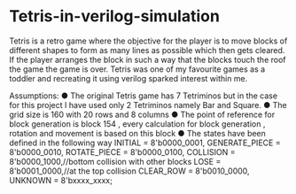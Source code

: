 # Tetris-in-verilog-simulation
Tetris is a retro game where the objective for the player is to move blocks of different shapes to form as many lines as possible which then gets cleared. If the player arranges the block in such a way that the blocks touch the roof the game the game is over. Tetris was one of my favourite games as a toddler and recreating it using verilog sparked interest within me.

Assumptions:
● The original Tetris game has 7 Tetriminos but in the case for this project I have
used only 2 Tetriminos namely Bar and Square.
● The grid size is 160 with 20 rows and 8 columns
● The point of reference for block generation is block 154 , every calculation for
block generation , rotation and movement is based on this block
● The states have been defined in the following way
INITIAL = 8'b0000_0001,
GENERATE_PIECE = 8'b0000_0010,
ROTATE_PIECE = 8'b0000_0100,
COLLISION = 8'b0000_1000,//bottom collision with other blocks
LOSE = 8'b0001_0000,//at the top collision
CLEAR_ROW = 8'b0010_0000,
UNKNOWN = 8'bxxxx_xxxx;
